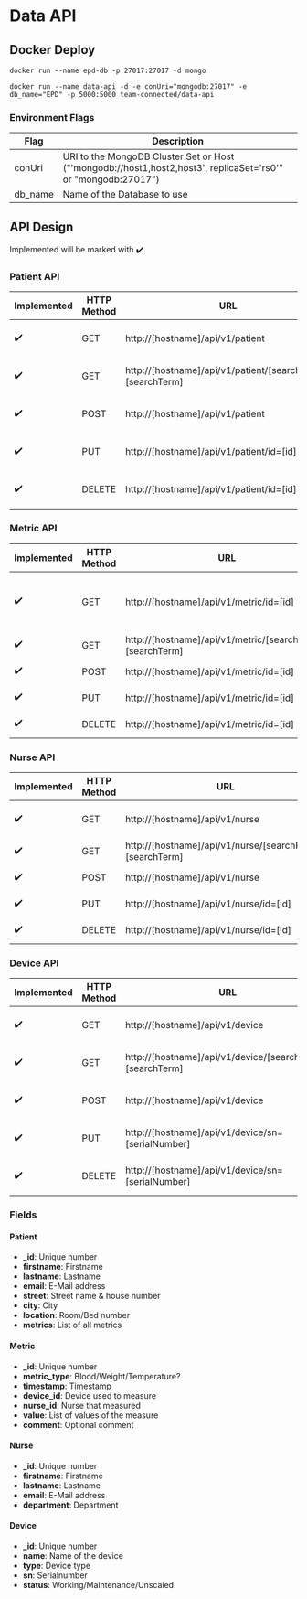 # Data API
## Docker Deploy
```docker run --name epd-db -p 27017:27017 -d mongo```

```docker run --name data-api -d -e conUri="mongodb:27017" -e db_name="EPD" -p 5000:5000 team-connected/data-api```

### Environment Flags
| Flag | Description |
| ------------- | ------------- |
| conUri | URI to the MongoDB Cluster Set or Host ("'mongodb://host1,host2,host3', replicaSet='rs0'" or "mongodb:27017")|
| db_name | Name of the Database to use |

## API Design
Implemented will be marked with :heavy_check_mark:

### Patient API
| Implemented | HTTP Method | URL | Action |
| ------------- | ------------- | ------------- | ------------- |
| :heavy_check_mark: | GET | http://[hostname]/api/v1/patient | Retrieve list of patients |
| :heavy_check_mark: | GET | http://[hostname]/api/v1/patient/[searchField]=[searchTerm] | Retrieve a patient |
| :heavy_check_mark: | POST | http://[hostname]/api/v1/patient | Create a patient |
| :heavy_check_mark: | PUT | http://[hostname]/api/v1/patient/id=[id] | Update a patient |
| :heavy_check_mark: | DELETE | http://[hostname]/api/v1/patient/id=[id] | Delete a patient |


### Metric API
| Implemented | HTTP Method | URL | Action |
| ------------- | ------------- | ------------- | ------------- |
| :heavy_check_mark: | GET | http://[hostname]/api/v1/metric/id=[id] | Retrieve list of metrics of a patient |
| :heavy_check_mark: | GET | http://[hostname]/api/v1/metric/[searchField]=[searchTerm] | Retrieve a metric |
| :heavy_check_mark: | POST | http://[hostname]/api/v1/metric/id=[id] | Create a metric |
| :heavy_check_mark: | PUT | http://[hostname]/api/v1/metric/id=[id] | Update a metric |
| :heavy_check_mark: | DELETE | http://[hostname]/api/v1/metric/id=[id] | Delete a metric |

### Nurse API
| Implemented | HTTP Method | URL | Action |
| ------------- | ------------- | ------------- | ------------- |
| :heavy_check_mark: | GET | http://[hostname]/api/v1/nurse | Retrieve list of nurses |
| :heavy_check_mark: | GET | http://[hostname]/api/v1/nurse/[searchField]=[searchTerm] | Retrieve a nurse |
| :heavy_check_mark: | POST | http://[hostname]/api/v1/nurse | Create a nurse |
| :heavy_check_mark: | PUT | http://[hostname]/api/v1/nurse/id=[id] | Update a nurse |
| :heavy_check_mark: | DELETE | http://[hostname]/api/v1/nurse/id=[id] | Delete a nurse |

### Device API
| Implemented | HTTP Method | URL | Action |
| ------------- | ------------- | ------------- | ------------- |
| :heavy_check_mark: | GET | http://[hostname]/api/v1/device | Retrieve list of devices |
| :heavy_check_mark: | GET | http://[hostname]/api/v1/device/[searchField]=[searchTerm] | Retrieve a device |
| :heavy_check_mark: | POST | http://[hostname]/api/v1/device | Create a device |
| :heavy_check_mark: | PUT | http://[hostname]/api/v1/device/sn=[serialNumber] | Update a device |
| :heavy_check_mark: | DELETE | http://[hostname]/api/v1/device/sn=[serialNumber] | Delete a device |

### Fields
#### Patient
* **_id**: Unique number
* **firstname**: Firstname
* **lastname**: Lastname
* **email**: E-Mail address
* **street**: Street name & house number
* **city**: City
* **location**: Room/Bed number
* **metrics**: List of all metrics

#### Metric
* **_id**: Unique number
* **metric_type**: Blood/Weight/Temperature?
* **timestamp**: Timestamp
* **device_id**: Device used to measure
* **nurse_id**: Nurse that measured
* **value**: List of values of the measure
* **comment**: Optional comment

#### Nurse
* **_id**: Unique number
* **firstname**: Firstname
* **lastname**: Lastname
* **email**: E-Mail address
* **department**: Department

#### Device
* **_id**: Unique number
* **name**: Name of the device
* **type**: Device type
* **sn**: Serialnumber
* **status**: Working/Maintenance/Unscaled
